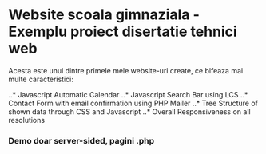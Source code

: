 # Website scoala gimnaziala - Exemplu proiect disertatie tehnici web

Acesta este unul dintre primele mele website-uri create, ce bifeaza mai multe caracteristici:

..* Javascript Automatic Calendar 
..* Javascript Search Bar using LCS
..* Contact Form with email confirmation using PHP Mailer
..* Tree Structure of shown data through CSS and Javascript
..* Overall Responsiveness on all resolutions

### Demo doar server-sided, pagini .php
